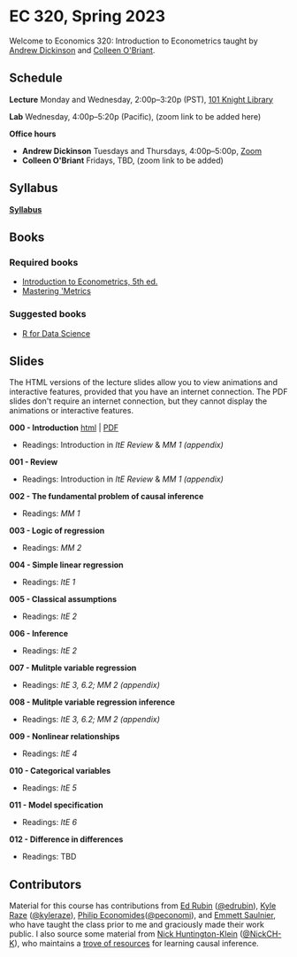# EC 320, Spring 2023

Welcome to Economics 320: Introduction to Econometrics taught by [Andrew Dickinson](https://economics.uoregon.edu/profile/adickin3/) and [Colleen O'Briant](https://economics.uoregon.edu/profile/cobriant/).

## Schedule

**Lecture** Monday and Wednesday, 2:00p–3:20p (PST), [101 Knight Library](https://map.uoregon.edu/08a3b9892)

**Lab** Wednesday, 4:00p–5:20p (Pacific), (zoom link to be added here)

**Office hours**

- **Andrew Dickinson** Tuesdays and Thursdays, 4:00p–5:00p,  [Zoom](https://uoregon.zoom.us/j/6669213025)
- **Colleen O'Briant** Fridays, TBD, (zoom link to be added)


## Syllabus

[**Syllabus**](https://ajdickinson.github.io/EC320S22/syllabus/syllabus.pdf)

## Books

### Required books

- [Introduction to Econometrics, 5th ed.](http://smile.amazon.com/Introduction-Econometrics-Christopher-Dougherty/dp/0199676828/) 
- [Mastering 'Metrics](https://www.amazon.com/Mastering-Metrics-Path-Cause-Effect/dp/0691152845/)

### Suggested books

- [R for Data Science](https://r4ds.had.co.nz/)

## Slides 

The HTML versions of the lecture slides allow you to view animations and interactive features, provided that you have an internet connection. The PDF slides don't require an internet connection, but they cannot display the animations or interactive features.

**000 - Introduction** [html](https://ajdickinson.github.io/EC320S23/slides/000-intro/000-main.html) | [PDF](https://ajdickinson.github.io/EC320S23/slides/000-intro/000-main.pdf)

- Readings: Introduction in *ItE Review* & *MM 1 (appendix)*

**001 - Review** 

- Readings: Introduction in *ItE Review* & *MM 1 (appendix)*

**002 - The fundamental problem of causal inference** 

- Readings: *MM 1*

**003 - Logic of regression** 

- Readings: *MM 2*

**004 - Simple linear regression** 

- Readings: *ItE 1*

**005 - Classical assumptions** 

- Readings: *ItE 2*

**006 - Inference** 

- Readings: *ItE 2*

**007 - Mulitple variable regression** 

- Readings: *ItE 3, 6.2; MM 2 (appendix)*

**008 - Mulitple variable regression inference** 

- Readings: *ItE 3, 6.2; MM 2 (appendix)*

**009 - Nonlinear relationships** 

- Readings: *ItE 4*

**010 - Categorical variables**

- Readings: *ItE 5*

**011 - Model specification**

- Readings: *ItE 6*

**012 - Difference in differences**

- Readings: TBD


## Contributors

Material for this course has contributions from [Ed Rubin](http://edrub.in/) ([@edrubin](https://github.com/edrubin)), [Kyle Raze](https://kyleraze.com/) ([@kyleraze](https://github.com/kyleraze)), [Philip Economides](https://philip-economides.com/)([@peconomi](https://github.com/peconomi)), and [Emmett Saulnier](https://www.emmettsaulnier.com/), who have taught the class prior to me and graciously made their work public. I also source some material from [Nick Huntington-Klein](https://nickchk.com/) ([@NickCH-K](https://github.com/NickCH-K)), who maintains a [trove of resources](https://nickchk.com/causalgraphs.html) for learning causal inference.
